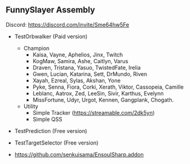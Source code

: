 ## FunnySlayer Assembly
Discord: https://discord.com/invite/Sme64hw5Fe

* TestOrbwalker (Paid version)
    * Champion
        * Kaisa, Vayne, Aphelios, Jinx, Twitch
        * KogMaw, Samira, Ashe, Caitlyn, Varus
        * Draven, Tristana, Yasuo, TwistedFate, Irelia
        * Gwen, Lucian, Katarina, Sett, DrMundo, Riven
        * Xayah, Ezreal, Sylas, Akshan, Yone
        * Pyke, Senna, Fiora, Corki, Xerath, Viktor, Cassopeia, Camille
        * Leblanc, Aatrox, Zed, LeeSin, Sivir, Karthus, Evelynn
        * MissFortune, Udyr, Urgot, Kennen, Gangplank, Chogath.
    * Utility
        * Simple Tracker (https://streamable.com/2dk5yn)
        * Simple QSS
* TestPrediction (Free version)
* TestTargetSelector (Free version)

* https://github.com/senkuisama/EnsoulSharp.addon
